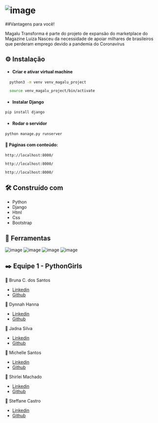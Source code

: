 # ![image](https://user-images.githubusercontent.com/62224847/99605034-9b9ded00-29e5-11eb-9586-ec1f9d923454.png)

##Vantagens para você!

Magalu Transforma é parte do projeto de expansão do marketplace do Magazine Luiza
Nasceu da necessidade de apoiar milhares de brasileiros que perderam emprego devido a pandemia do Coronavírus


## ⚙️ Instalação

* #### Criar e ativar virtual machine
```bash
  python3 -m venv venv_magalu_project

  source venv_magalu_project/bin/activate
```

* #### Instalar Django
 ```bash 
 pip install django
 ```

* #### Rodar o servidor
 ```bash 
 python manage.py runserver
 ```
 
#### 📄 Páginas com conteúdo:

    http://localhost:8000/

    http://localhost:8000/ 

    http://localhost:8000/
    
    
## 🛠️ Construído com

- Python
- Django
- Html
- Css
- Bootstrap


## 🔧 Ferramentas

 ![image](https://user-images.githubusercontent.com/62224847/99615461-3274a480-29fa-11eb-94f4-2a04b8bd2ccb.png)
 ![image](https://user-images.githubusercontent.com/62224847/99615585-6ea80500-29fa-11eb-8d07-8190e035fe39.png)
 ![image](https://user-images.githubusercontent.com/62224847/99615994-31904280-29fb-11eb-9f81-6c0497077edb.png)
 ![image](https://user-images.githubusercontent.com/62224847/99616090-613f4a80-29fb-11eb-98b9-94807100ffa2.png)
    
## ✒️  Equipe 1 - PythonGirls 
    
    
   👧 Bruna C. dos Santos
   
   - [Linkedin](https://www.linkedin.com/in/bruna-cassol-dos-santos-b741a2156/)
   - [Github](https://github.com/brunacsantos) 
   
   👧 Dynnah Hanna 
   
   - [Linkedin](https://www.linkedin.com/in/dynnah/)
   - [Github](https://github.com/dynnah) 
   
   👧 Jadna Silva
   
   - [Linkedin](https://www.linkedin.com/in/jadna-silva-bb87621b1)
   - [Github](https://github.com/JadnaSantos) 
   
   👧 Michelle Santos
   
   - [Linkedin](https://www.linkedin.com/in/michellebssantos/)
   - [Github](https://github.com/michellebssantos) 
   
   👧 Shirlei Machado
   
   - [Linkedin](https://www.linkedin.com/in/shirleifmachado/)
   - [Github](https://github.com/ShirleiMachado/) 
   
   👧 Steffane Castro
   
   - [Linkedin](https://www.linkedin.com/in/steffane-de-oliveira-castro-6908a8192)
   - [Github](https://github.com/SteffaneCastro) 
    
